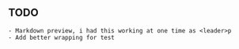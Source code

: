 TODO
------
    - Markdown preview, i had this working at one time as <leader>p 
    - Add better wrapping for test
